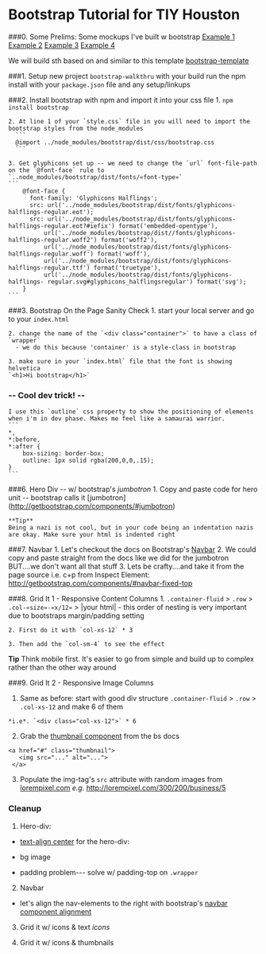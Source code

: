 # Bootstrap Tutorial for TIY Houston

###0. Some Prelims:
Some mockups I've built w bootstrap
[Example 1](http://t3patterson.github.io/Portfolio/)
[Example 2](http://lingerie-x.herokuapp.com/)
[Example 3](http://t3patterson.github.io/LaCondesa/)
[Example 4](http://t3patterson.github.io/furniture-dealer/)

We will build sth based on and similar to this template [bootstrap-template](http://ironsummitmedia.github.io/startbootstrap-agency/)

###1. Setup new project `bootstrap-walkthru` with your build
    run the npm install with your `package.json` file and any setup/linkups


###2. Install bootstrap with npm and import it into your css file
    1. `npm install bootstrap`  

    2. At line 1 of your `style.css` file in you will need to import the bootstrap styles from the node_modules     
      ```
      @import ../node_modules/bootstrap/dist/css/bootstrap.css
      ```

    3. Get glyphicons set up -- we need to change the `url` font-file-path on the `@font-face` rule to `..node_modules/bootstrap/dist/fonts/«font-type»`
    ```
        @font-face {
          font-family: 'Glyphicons Halflings';
          src: url('../node_modules/bootstrap/dist/fonts/glyphicons-halflings-regular.eot');
          src: url('../node_modules/bootstrap/dist/fonts/glyphicons-halflings-regular.eot?#iefix') format('embedded-opentype'), 
              url('../node_modules/bootstrap/dist//fonts/glyphicons-halflings-regular.woff2') format('woff2'), 
              url('../node_modules/bootstrap/dist/fonts/glyphicons-halflings-regular.woff') format('woff'), 
              url('../node_modules/bootstrap/dist/fonts/glyphicons-halflings-regular.ttf') format('truetype'), 
              url('../node_modules/bootstrap/dist/fonts/glyphicons-halflings- regular.svg#glyphicons_halflingsregular') format('svg');
        }
    ```


###3. Bootstrap On the Page Sanity Check
    1. start your local server and go to your `index.html`  

    2. change the name of the `<div class="container">` to have a class of `wrapper`
      - we do this because 'container' is a style-class in bootstrap  

    3. make sure in your `index.html` file that the font is showing helvetica
    `<h1>Hi bootstrap</h1>`

### -- Cool dev trick! --
    I use this `outline` css property to show the positioning of elements when i'm in dev phase. Makes me feel like a samaurai warrior. 
    ```
    *,
    *:before,
    *:after {
        box-sizing: border-box;
        outline: 1px solid rgba(200,0,0,.15);
    }
    ```

###6. Hero Div -- w/ bootstrap's *jumbotron*
    1. Copy and paste code for hero unit -- bootstrap calls it [jumbotron] (http://getbootstrap.com/components/#jumbotron)

    **Tip**
    Being a nazi is not cool, but in your code being an indentation nazis are okay. Make sure your html is indented right

###7. Navbar
    1. Let's checkout the docs on Bootstrap's [Navbar](http://getbootstrap.com/components/#navbar)
    2. We could copy and paste straight from the docs like we did for the jumbotron BUT....we don't want all that stuff
    3. Lets be crafty....and take it from the page source i.e. c+p from Inspect Element: http://getbootstrap.com/components/#navbar-fixed-top

###8. Grid It 1 - Responsive Content Columns
    1. `.container-fluid` > `.row` > `.col-«size»-«x/12»` >  |your html|
      - this order of nesting is very important due to bootstraps margin/padding setting

    2. First do it with `col-xs-12` * 3  
      
    3. Then add the `col-sm-4` to see the effect  

   **Tip**
    Think mobile first. It's easier to go from simple and build up to complex rather than the other way around

###9. Grid It 2 - Responsive Image Columns
   1. Same as before: start with good div structure `.container-fluid` > `.row` > `.col-xs-12` and make 6 of them  
      
    *i.e*. `<div class="col-xs-12">` * 6
     
   2.  Grab the [thumbnail component](http://getbootstrap.com/components/#thumbnails-default) from the bs docs
   ```
   <a href="#" class="thumbnail">
      <img src="..." alt="...">
    </a>
   ```
     
   3. Populate the img-tag's  `src` attribute with random images from [lorempixel.com](http://lorempixel.com/)
    *e.g.* http://lorempixel.com/300/200/business/5
      





### Cleanup
1. Hero-div: 
  - [text-align center](http://getbootstrap.com/css/#type-alignment) for the hero-div:
     
  - bg image
  - padding problem--- solve w/ padding-top on `.wrapper`

2. Navbar
  - let's align the nav-elements to the right with bootstrap's
    [navbar component alignment](http://getbootstrap.com/components/#navbar-component-alignment)

3. Grid it w/ icons & text
   *icons*

4. Grid it w/ icons & thumbnails


